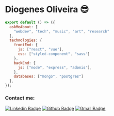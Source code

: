 # Diogenes Oliveira 😎

```js
export default () => ({    
  askMeAbout: [
    "webdev", "tech", "music", "art", "research"
  ],
  technologies: {
    frontEnd: {
      js: ["react", "vue"],
      css: ["styled-component", "sass"]
    },
    backEnd: {      
      js: ["node", "express", "adonis"],
    },    
    databases: ["mongo", "postgres"]
  },  
});
```
### Contact me:


 [![Linkedin Badge](https://img.shields.io/badge/-Diogenes_Oliveira-blue?style=flat-square&logo=Linkedin&logoColor=white&link=https://www.linkedin.com/in/diogenes-q-s-oliveira/)](https://www.linkedin.com/in/diogenes-q-s-oliveira/)
 [![Github Badge](https://img.shields.io/badge/-diogens-000?style=flat-square&logo=Github&logoColor=white&link=https://github.com/ygcorrea)](https://github.com/diogens)
 [![Gmail Badge](https://img.shields.io/badge/-diogensgreen@gmail.com-c14438?style=flat-square&logo=Gmail&logoColor=white&link=mailto:diogensgreen@gmail.com )](mailto:diogensgreen@gmail.com/)
